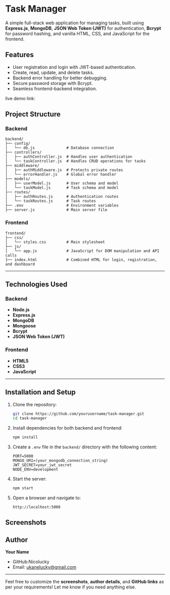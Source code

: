 
# **Task Manager**

A simple full-stack web application for managing tasks, built using **Express.js**, **MongoDB**, **JSON Web Token (JWT)** for authentication, **Bcrypt** for password hashing, and vanilla HTML, CSS, and JavaScript for the frontend.

## **Features**

- User registration and login with JWT-based authentication.
- Create, read, update, and delete tasks.
- Backend error handling for better debugging.
- Secure password storage with Bcrypt.
- Seamless frontend-backend integration.
  
 live demo link: 

## **Project Structure**

### **Backend**

```
backend/
├── config/
│   └── db.js              # Database connection
├── controllers/
│   ├── authController.js  # Handles user authentication
│   └── taskController.js  # Handles CRUD operations for tasks
├── middleware/
│   ├── authMiddleware.js  # Protects private routes
│   └── errorHandler.js    # Global error handler
├── models/
│   ├── userModel.js       # User schema and model
│   └── taskModel.js       # Task schema and model
├── routes/
│   ├── authRoutes.js      # Authentication routes
│   └── taskRoutes.js      # Task routes
├── .env                   # Environment variables
├── server.js              # Main server file
```

### **Frontend**

```
frontend/
├── css/
│   └── styles.css         # Main stylesheet
├── js/
│   └── app.js             # JavaScript for DOM manipulation and API calls
├── index.html             # Combined HTML for login, registration, and dashboard
```

---

## **Technologies Used**

### Backend
- **Node.js**
- **Express.js**
- **MongoDB**
- **Mongoose**
- **Bcrypt**
- **JSON Web Token (JWT)**

### Frontend
- **HTML5**
- **CSS3**
- **JavaScript**

---

## **Installation and Setup**

1. Clone the repository:
   ```bash
   git clone https://github.com/yourusername/task-manager.git
   cd task-manager
   ```

2. Install dependencies for both backend and frontend:
   ```bash
   npm install
   ```

3. Create a `.env` file in the `backend/` directory with the following content:
   ```
   PORT=5000
   MONGO_URI=(your_mongodb_connection_string)
   JWT_SECRET=your_jwt_secret
   NODE_ENV=development
   ```

4. Start the server:
   ```bash
   npm start
   ```

5. Open a browser and navigate to:
   ```
   http://localhost:5000
   ```


## **Screenshots**


## **Author**

**Your Name**  
- GitHub:Nicolucky 
- Email: ukanelucky@gmail.com

--- 

Feel free to customize the **screenshots**, **author details**, and **GitHub links** as per your requirements! Let me know if you need anything else.
